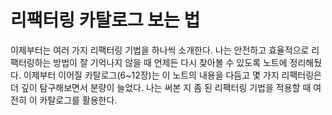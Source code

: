 # 리팩터링 카탈로그 보는 법
이제부터는 여러 가지 리팩터링 기법을 하나씩 소개한다. 나는 안전하고 효율적으로 리팩터링하는 방법이 잘 기억나지 않을 때 언제든 다시 찾아볼 수 있도록 노트에 정리해뒀다. 이제부터 이어질 카탈로그(6~12장)는 이 노트의 내용을 다듬고 몇 가지 리팩터링은 더 깊이 탐구해보면서 분량이 늘었다. 나는 써본 지 좀 된 리팩터링 기법을 적용할 때 여전히 이 카탈로그를 활용한다.